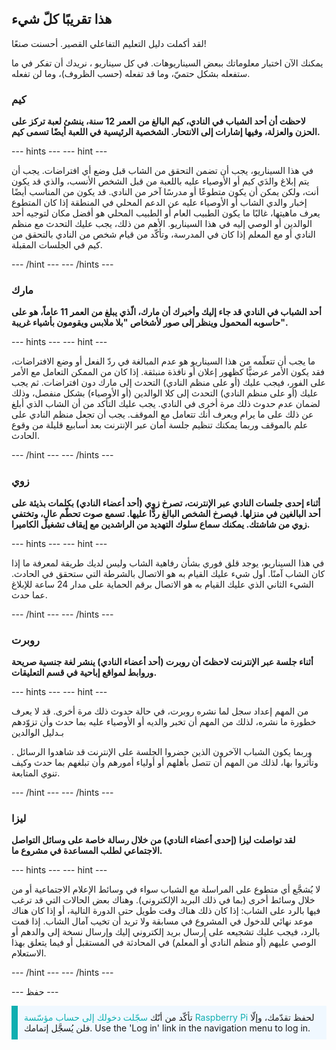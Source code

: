 ## هذا تقريبًا كلّ شيء

لقد أكملت دليل التعليم التفاعلي القصير. أحسنت صنعًا!

يمكنك الآن اختبار معلوماتك ببعض السيناريوهات. في كل سيناريو ، نريدك أن تفكر في ما ستفعله بشكل حتميّ، وما قد تفعله (حسب الظروف)، وما لن تفعله.

### كيم

**لاحظت أن أحد الشباب في النادي، كيم البالغ من العمر 12 سنة، ينشئ لعبة تركز على الحزن والعزلة، وفيها إشارات إلى الانتحار. الشخصية الرئيسية في اللعبة أيضًا تسمى كيم.**

--- hints --- --- hint ---

في هذا السيناريو، يجب أن تضمن التحقق من الشاب قبل وضع أي افتراضات. يجب أن يتم إبلاغ والدَي كيم أو الأوصياء عليه باللعبة من قبل الشخص الأنسب، والذي قد يكون أنت، ولكن يمكن أن يكون متطوعًا أو مدرسًا آخر من النادي. قد يكون من المناسب أيضًا إخبار والدي الشاب أو الأوصياء عليه عن الدعم المحلي في المنطقة إذا كان المتطوع يعرف ماهيتها، غالبًا ما يكون الطبيب العام أو الطبيب المحلي هو أفضل مكان لتوجيه أحد الوالدين أو الوصي إليه في هذا السيناريو. الأهم من ذلك، يجب عليك التحدث مع منظم النادي أو مع المعلم إذا كان في المدرسة، وتأكّد من قيام شخص من النادي بالتحقق من كيم في الجلسات المقبلة.

--- /hint --- --- /hints ---

### مارك

**أحد الشباب في النادي قد جاء إليك وأخبرك أن مارك، الّذي يبلغ من العمر 11 عاماً، هو على حاسوبه المحمول وينظر إلى صور لأشخاص "بلا ملابس ويقومون بأشياء غريبة".**

--- hints --- --- hint ---

ما يجب أن تتعلّمه من هذا السيناريو هو عدم المبالغة في ردّ الفعل أو وضع الافتراضات، فقد يكون الأمر عرضيًّا كظهور إعلان أو نافذة منبثقة. إذا كان من الممكن التعامل مع الأمر على الفور، فيجب عليك (أو على منظم النادي) التحدث إلى مارك دون افتراضات. ثم يجب عليك (أو على منظم النادي) التحدث إلى كلا الوالدين (أو الأوصياء) بشكل منفصل، وذلك لضمان عدم حدوث ذلك مرة أخرى في النادي. يجب عليك التأكد من أن الشاب الذي أبلغ عن ذلك على ما يرام ويعرف أنك تتعامل مع الموقف. يجب أن تجعل منظم النادي على علم بالموقف وربما يمكنك تنظيم جلسة أمان عبر الإنترنت بعد أسابيع قليلة من وقوع الحادث.

--- /hint --- --- /hints ---

### زوي

**أثناء إحدى جلسات النادي عبر الإنترنت، تصرخ زوي (أحد أعضاء النادي) بكلمات بذيئة على أحد البالغين في منزلها. فيصرخ الشخص البالغ ردًّا عليها. تسمع صوت تحطّم عالٍ، وتختفي زوي من شاشتك. يمكنك سماع سلوك التهديد من الراشدين مع إيقاف تشغيل الكاميرا.**

--- hints --- --- hint ---

في هذا السيناريو، يوجد قلق فوري بشأن رفاهية الشاب وليس لديك طريقة لمعرفة ما إذا كان الشاب آمنًا. أول شيء عليك القيام به هو الاتصال بالشرطة التي ستحقق في الحادث. الشيء الثاني الذي عليك القيام به هو الاتصال برقم الحماية على مدار 24 ساعة للإبلاغ عما حدث.

--- /hint --- --- /hints ---

### روبرت

**أثناء جلسة عبر الإنترنت لاحظتَ أن روبرت (أحد أعضاء النادي) ينشر لغة جنسية صريحة وروابط لمواقع إباحية في قسم التعليقات.**

--- hints --- --- hint ---

من المهم إعداد سجل لما نشره روبرت، في حالة حدوث ذلك مرة أخرى. قد لا يعرف خطورة ما نشره، لذلك من المهم أن تخبر والديه أو الأوصياء عليه بما حدث وأن تزوّدهم بـ</a>دليل الوالدين

. وربما يكون الشباب الآخرون الذين حضروا الجلسة على الإنترنت قد شاهدوا الرسائل وتأثروا بها، لذلك من المهم أن تتصل بأهلهم أو أولياء أمورهم وأن تبلغهم بما حدث وكيف تنوي المتابعة.</p> 

--- /hint --- --- /hints ---


### ليزا

**لقد تواصلت ليزا (إحدى أعضاء النادي) من خلال رسالة خاصة على وسائل التواصل الاجتماعي لطلب المساعدة في مشروع ما.**

--- hints --- --- hint ---

لا يُشجَّع أي متطوع على المراسلة مع الشباب سواء في وسائط الإعلام الاجتماعية أو من خلال وسائط أخرى (بما في ذلك البريد الإلكتروني). وهناك بعض الحالات التي قد ترغب فيها بالرد على الشاب: إذا كان ذلك هناك وقت طويل حتى الدورة التالية، أو إذا كان هناك موعد نهائي للدخول في المشروع في مسابقة ولا تريد أن تخيب آمال الشاب. إذا قمت بالرد، فيجب عليك تشجيعه على إرسال بريد إلكتروني إليك وإرسال نسخة إلى والدهم أو الوصي عليهم (أو منظم النادي أو المعلم) في المحادثة في المستقبل أو فيما يتعلق بهذا الاستعلام. 

--- /hint --- --- /hints ---

--- حفظ ---

<p style="border-left: solid; border-width:10px; border-color: #0faeb0; background-color: aliceblue; padding: 10px;">
تأكّد من أنّك <span style="color: #0faeb0">سجّلت دخولك إلى حساب مؤسّسة Raspberry Pi</span> لحفظ تقدّمك، وإلّا فلن يُسجَّل إتمامك. Use the 'Log in' link in the navigation menu to log in.
</p>
